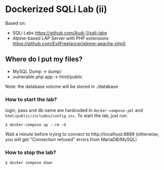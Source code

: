 # Dockerized SQLi Lab (ii)

Based on:
- SQLi Labs https://github.com/Audi-1/sqli-labs
- Alpine-based LAP Server with PHP extensions https://github.com/EvilFreelancer/alpine-apache-php5 


## Where do I put my files?

- MySQL Dump -> dump/
- vulnerable php app -> html/public

Note: the database volume will be stored in ./database

### How to start the lab?

login, pass and db name are hardcoded in `docker-compose.yml` and `html/public/includes/config.inc`. To start the lab, just run:

```
$ docker-compose up --rm -d
```

Wait a minute before trying to connect to  http://localhost:8888 (otherwise, you will get "Connection refused" errors from MariaDB/MySQL)


### How to stop the lab?
```
$ docker compose down
```




